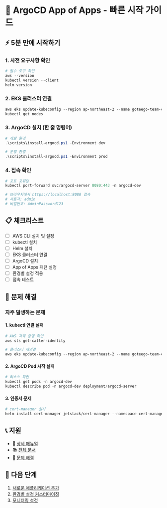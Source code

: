 # 🚀 ArgoCD App of Apps - 빠른 시작 가이드

## ⚡ 5분 만에 시작하기

### 1. 사전 요구사항 확인
```powershell
# 필수 도구 확인
aws --version
kubectl version --client
helm version
```

### 2. EKS 클러스터 연결
```powershell
aws eks update-kubeconfig --region ap-northeast-2 --name goteego-team-cluster
kubectl get nodes
```

### 3. ArgoCD 설치 (한 줄 명령어)
```powershell
# 개발 환경
.\scripts\install-argocd.ps1 -Environment dev

# 운영 환경
.\scripts\install-argocd.ps1 -Environment prod
```

### 4. 접속 확인
```powershell
# 포트 포워딩
kubectl port-forward svc/argocd-server 8080:443 -n argocd-dev

# 브라우저에서 https://localhost:8080 접속
# 사용자: admin
# 비밀번호: AdminPassword123
```

## 📋 체크리스트

- [ ] AWS CLI 설치 및 설정
- [ ] kubectl 설치
- [ ] Helm 설치
- [ ] EKS 클러스터 연결
- [ ] ArgoCD 설치
- [ ] App of Apps 패턴 설정
- [ ] 환경별 설정 적용
- [ ] 접속 테스트

## 🔧 문제 해결

### 자주 발생하는 문제

#### 1. kubectl 연결 실패
```powershell
# AWS 자격 증명 확인
aws sts get-caller-identity

# 클러스터 재연결
aws eks update-kubeconfig --region ap-northeast-2 --name goteego-team-cluster
```

#### 2. ArgoCD Pod 시작 실패
```powershell
# 리소스 확인
kubectl get pods -n argocd-dev
kubectl describe pod -n argocd-dev deployment/argocd-server
```

#### 3. 인증서 문제
```powershell
# cert-manager 설치
helm install cert-manager jetstack/cert-manager --namespace cert-manager --set installCRDs=true
```

## 📞 지원

- 📖 [상세 매뉴얼](MANUAL.md)
- 📚 [전체 문서](README.md)
- 🐛 [문제 해결](MANUAL.md#문제-해결-가이드)

## 🎯 다음 단계

1. [새로운 애플리케이션 추가](README.md#새로운-애플리케이션-추가)
2. [환경별 설정 커스터마이징](README.md#환경별-설정-변경)
3. [모니터링 설정](MANUAL.md#6단계-모니터링-설정) 
